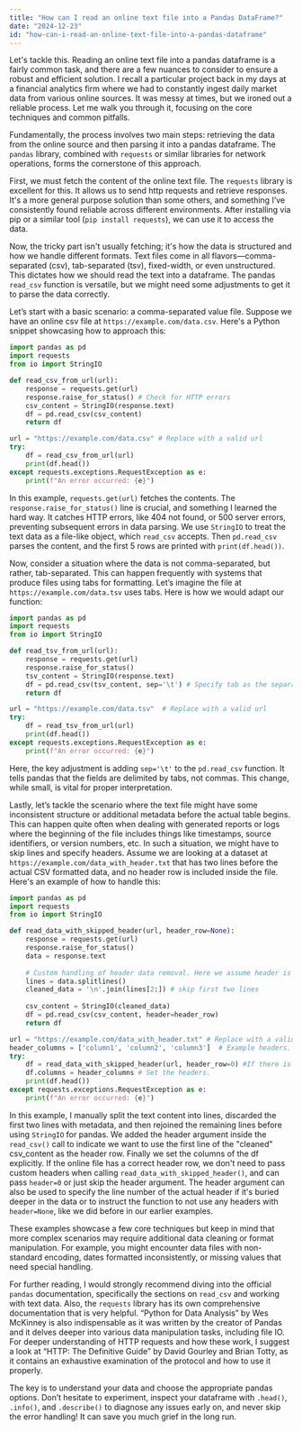 ```yaml
---
title: "How can I read an online text file into a Pandas DataFrame?"
date: "2024-12-23"
id: "how-can-i-read-an-online-text-file-into-a-pandas-dataframe"
---
```


Let's tackle this. Reading an online text file into a pandas dataframe is a fairly common task, and there are a few nuances to consider to ensure a robust and efficient solution. I recall a particular project back in my days at a financial analytics firm where we had to constantly ingest daily market data from various online sources. It was messy at times, but we ironed out a reliable process. Let me walk you through it, focusing on the core techniques and common pitfalls.

Fundamentally, the process involves two main steps: retrieving the data from the online source and then parsing it into a pandas dataframe. The `pandas` library, combined with `requests` or similar libraries for network operations, forms the cornerstone of this approach.

First, we must fetch the content of the online text file. The `requests` library is excellent for this. It allows us to send http requests and retrieve responses. It's a more general purpose solution than some others, and something I’ve consistently found reliable across different environments. After installing via pip or a similar tool (`pip install requests`), we can use it to access the data.

Now, the tricky part isn't usually fetching; it's how the data is structured and how we handle different formats. Text files come in all flavors—comma-separated (csv), tab-separated (tsv), fixed-width, or even unstructured. This dictates how we should read the text into a dataframe. The pandas `read_csv` function is versatile, but we might need some adjustments to get it to parse the data correctly.

Let’s start with a basic scenario: a comma-separated value file. Suppose we have an online csv file at `https://example.com/data.csv`. Here's a Python snippet showcasing how to approach this:

```python
import pandas as pd
import requests
from io import StringIO

def read_csv_from_url(url):
    response = requests.get(url)
    response.raise_for_status() # Check for HTTP errors
    csv_content = StringIO(response.text)
    df = pd.read_csv(csv_content)
    return df

url = "https://example.com/data.csv" # Replace with a valid url
try:
    df = read_csv_from_url(url)
    print(df.head())
except requests.exceptions.RequestException as e:
    print(f"An error occurred: {e}")

```

In this example, `requests.get(url)` fetches the contents. The `response.raise_for_status()` line is crucial, and something I learned the hard way. It catches HTTP errors, like 404 not found, or 500 server errors, preventing subsequent errors in data parsing. We use `StringIO` to treat the text data as a file-like object, which `read_csv` accepts. Then `pd.read_csv` parses the content, and the first 5 rows are printed with `print(df.head())`.

Now, consider a situation where the data is not comma-separated, but rather, tab-separated. This can happen frequently with systems that produce files using tabs for formatting. Let’s imagine the file at `https://example.com/data.tsv` uses tabs. Here is how we would adapt our function:

```python
import pandas as pd
import requests
from io import StringIO

def read_tsv_from_url(url):
    response = requests.get(url)
    response.raise_for_status()
    tsv_content = StringIO(response.text)
    df = pd.read_csv(tsv_content, sep='\t') # Specify tab as the separator
    return df

url = "https://example.com/data.tsv"  # Replace with a valid url
try:
    df = read_tsv_from_url(url)
    print(df.head())
except requests.exceptions.RequestException as e:
    print(f"An error occurred: {e}")

```

Here, the key adjustment is adding `sep='\t'` to the `pd.read_csv` function. It tells pandas that the fields are delimited by tabs, not commas. This change, while small, is vital for proper interpretation.

Lastly, let’s tackle the scenario where the text file might have some inconsistent structure or additional metadata before the actual table begins. This can happen quite often when dealing with generated reports or logs where the beginning of the file includes things like timestamps, source identifiers, or version numbers, etc. In such a situation, we might have to skip lines and specify headers. Assume we are looking at a dataset at `https://example.com/data_with_header.txt` that has two lines before the actual CSV formatted data, and no header row is included inside the file. Here's an example of how to handle this:

```python
import pandas as pd
import requests
from io import StringIO

def read_data_with_skipped_header(url, header_row=None):
    response = requests.get(url)
    response.raise_for_status()
    data = response.text
    
    # Custom handling of header data removal. Here we assume header is the first two lines and remove them.
    lines = data.splitlines()
    cleaned_data = '\n'.join(lines[2:]) # skip first two lines
    
    csv_content = StringIO(cleaned_data)
    df = pd.read_csv(csv_content, header=header_row)
    return df

url = "https://example.com/data_with_header.txt" # Replace with a valid url
header_columns = ['column1', 'column2', 'column3']  # Example headers.
try:
    df = read_data_with_skipped_header(url, header_row=0) #If there is a header row in the data, skip the header argument or change to appropriate index.
    df.columns = header_columns # Set the headers.
    print(df.head())
except requests.exceptions.RequestException as e:
    print(f"An error occurred: {e}")

```

In this example, I manually split the text content into lines, discarded the first two lines with metadata, and then rejoined the remaining lines before using `StringIO` for pandas. We added the header argument inside the `read_csv()` call to indicate we want to use the first line of the "cleaned" csv_content as the header row. Finally we set the columns of the df explicitly. If the online file has a correct header row, we don't need to pass custom headers when calling `read_data_with_skipped_header()`, and can pass `header=0` or just skip the header argument. The header argument can also be used to specify the line number of the actual header if it's buried deeper in the data or to instruct the function to not use any headers with `header=None`, like we did before in our earlier examples.

These examples showcase a few core techniques but keep in mind that more complex scenarios may require additional data cleaning or format manipulation. For example, you might encounter data files with non-standard encoding, dates formatted inconsistently, or missing values that need special handling.

For further reading, I would strongly recommend diving into the official `pandas` documentation, specifically the sections on `read_csv` and working with text data. Also, the `requests` library has its own comprehensive documentation that is very helpful. “Python for Data Analysis” by Wes McKinney is also indispensable as it was written by the creator of Pandas and it delves deeper into various data manipulation tasks, including file IO. For deeper understanding of HTTP requests and how these work, I suggest a look at “HTTP: The Definitive Guide” by David Gourley and Brian Totty, as it contains an exhaustive examination of the protocol and how to use it properly.

The key is to understand your data and choose the appropriate pandas options. Don’t hesitate to experiment, inspect your dataframe with `.head()`, `.info()`, and `.describe()` to diagnose any issues early on, and never skip the error handling! It can save you much grief in the long run.
